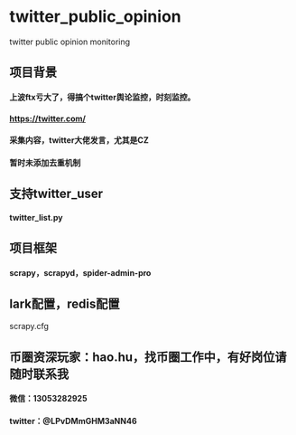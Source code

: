 # twitter_public_opinion
twitter public opinion monitoring


## 项目背景
#### 上波ftx亏大了，得搞个twitter舆论监控，时刻监控。
#### https://twitter.com/
#### 采集内容，twitter大佬发言，尤其是CZ
#### 暂时未添加去重机制


## 支持twitter_user
#### twitter_list.py


## 项目框架
#### scrapy，scrapyd，spider-admin-pro


## lark配置，redis配置
scrapy.cfg

## 币圈资深玩家：hao.hu，找币圈工作中，有好岗位请随时联系我
#### 微信：13053282925
#### twitter：@LPvDMmGHM3aNN46
